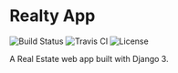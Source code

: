 # Realty App
![Build Status](https://dev.azure.com/adityamahapatra/starterProject/_apis/build/status/adityamahapatra.realty-app?branchName=main) ![Travis CI](https://travis-ci.com/adityamahapatra/realty-app.svg?branch=main) ![License](https://img.shields.io/badge/License-MIT-blue)

A Real Estate web app built with Django 3.
